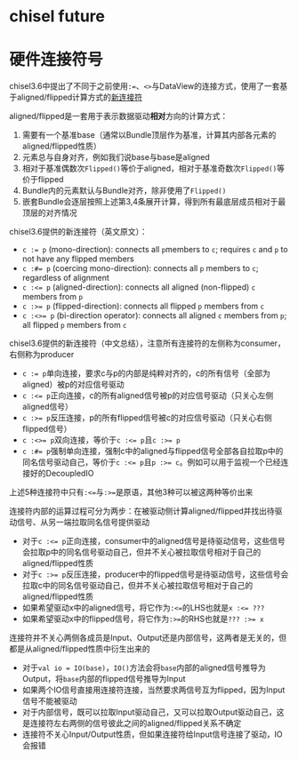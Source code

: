 # chisel future

# 硬件连接符号

chisel3.6中提出了不同于之前使用`:=`​、`<>`​与DataView的连接方式，使用了一套基于aligned/flipped计算方式的[新连接符](https://www.chisel-lang.org/docs/explanations/connectable)

aligned/flipped是一套用于表示数据驱动**相对**方向的计算方式：

1. 需要有一个基准base（通常以Bundle顶层作为基准，计算其内部各元素的aligned/flipped性质）
2. 元素总与自身对齐，例如我们说base与base是aligned
3. 相对于基准偶数次`Flipped()`​等价于aligned，相对于基准奇数次`Flipped()`​等价于flipped
4. Bundle内的元素默认与Bundle对齐，除非使用了`Flipped()`​
5. 嵌套Bundle会逐层按照上述第3,4条展开计算，得到所有最底层成员相对于最顶层的对齐情况

chisel3.6提供的新连接符（英文原文）：

* ​`c := p`​ (mono-direction): connects all `p`​ members to `c`​; requires `c`​ and `p`​ to not have any flipped members
* ​`c :#= p`​ (coercing mono-direction): connects all `p`​ members to `c`​; regardless of alignment
* ​`c :<= p`​ (aligned-direction): connects all aligned (non-flipped) `c`​ members from `p`​
* ​`c :>= p`​ (flipped-direction): connects all flipped `p`​ members from `c`​
* ​`c :<>= p`​ (bi-direction operator): connects all aligned `c`​ members from `p`​; all flipped `p`​ members from `c`​

chisel3.6提供的新连接符（中文总结），注意所有连接符的左侧称为consumer，右侧称为producer

* ​`c := p`​单向连接，要求c与p的内部是纯粹对齐的，c的所有信号（全部为aligned）被p的对应信号驱动
* ​`c :<= p`​正向连接，c的所有aligned信号被p的对应信号驱动（只关心左侧aligned信号）
* ​`c :>= p`​反压连接，p的所有flipped信号被c的对应信号驱动（只关心右侧flipped信号）
* ​`c :<>= p`​双向连接，等价于`c :<= p`​且`c :>= p`​
* ​`c :#= p`​强制单向连接，强制c中的aligned与flipped信号全部各自拉取p中的同名信号驱动自己，等价于`c :<= p`​且`p :>= c`​。例如可以用于监视一个已经连接好的DecoupledIO

上述5种连接符中只有`:<=`​与`:>=`​是原语，其他3种可以被这两种等价出来

连接符内部的运算过程可分为两步：在被驱动侧计算aligned/flipped并找出待驱动信号、从另一端拉取同名信号提供驱动

* 对于`c :<= p`​正向连接，consumer中的aligned信号是待驱动信号，这些信号会拉取p中的同名信号驱动自己，但并不关心被拉取信号相对于自己的aligned/flipped性质
* 对于`c :>= p`​反压连接，producer中的flipped信号是待驱动信号，这些信号会拉取c中的同名信号驱动自己，但并不关心被拉取信号相对于自己的aligned/flipped性质
* 如果希望驱动x中的aligned信号，将它作为`:<=`​的LHS也就是`x :<= ???`​
* 如果希望驱动x中的flipped信号，将它作为`:>=`​的RHS也就是`??? :>= x`​

连接符并不关心两侧各成员是Input、Output还是内部信号，这两者是无关的，但都是从aligned/flipped性质中衍生出来的

* 对于`val io = IO(base)`​，`IO()`​方法会将`base`​内部的aligned信号推导为Output，将`base`​内部的flipped信号推导为Input
* 如果两个IO信号直接用连接符连接，当然要求两信号互为flipped，因为Input信号不能被驱动
* 对于内部信号，既可以拉取Input驱动自己，又可以拉取Output驱动自己，这是连接符左右两侧的信号彼此之间的aligned/flipped关系不确定
* 连接符不关心Input/Output性质，但如果连接符给Input信号连接了驱动，IO会报错
